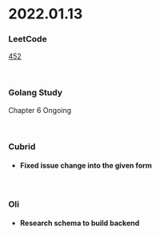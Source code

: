 # 2022.01.13
### LeetCode
[452](https://leetcode.com/problems/minimum-number-of-arrows-to-burst-balloons/)

<br/>

### Golang Study
Chapter 6 Ongoing

<br/>

### Cubrid
* #### Fixed issue change into the given form

<br/>

### Oli
* #### Research schema to build backend
